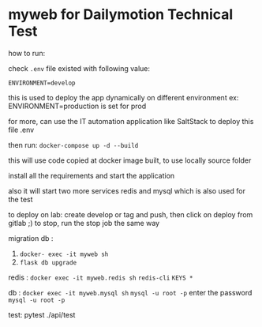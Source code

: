 # myweb for Dailymotion Technical Test

how to run:

check ``.env`` file existed with following value:

```
ENVIRONMENT=develop
```

this is used to deploy the app dynamically on different environment
ex: ENVIRONMENT=production is set for prod

for more, can use the IT automation application like SaltStack to deploy this file .env
 
then run: ``docker-compose up -d --build ``

this will use code copied at docker image built, to use locally source folder

install all the requirements and start the application

also it will start two more services redis and mysql which is also used for the test

to deploy on lab: create develop or tag and push, then click on deploy from gitlab ;)
to stop, run the stop job the same way

migration db : 
1. ``docker- exec -it myweb sh``
2. ``flask db upgrade``



redis :
``docker exec -it myweb.redis sh``
``redis-cli``
``KEYS *``

db :
``docker exec -it myweb.mysql sh``
``mysql -u root -p``
enter the password 
``mysql -u root -p``



test: 
pytest ./api/test
